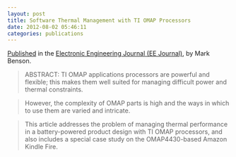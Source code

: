 ```yaml
---
layout: post
title: Software Thermal Management with TI OMAP Processors
date: 2012-08-02 05:46:11
categories: publications
---
```


[Published](http://www.eejournal.com/archives/articles/20120802-logicpd/) in the [Electronic Engineering Journal (EE Journal)](http://www.eejournal.com/), by Mark Benson.

> ABSTRACT: TI OMAP applications processors are powerful and flexible; this makes them well suited for managing difficult power and thermal constraints.

> However, the complexity of OMAP parts is high and the ways in which to use them are varied and intricate.  

> This article addresses the problem of managing thermal performance in a battery-powered product design with TI OMAP processors, and also includes a special case study on the OMAP4430-based Amazon Kindle Fire.

